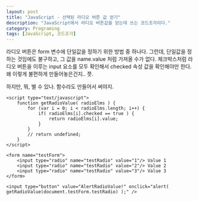 ```yaml
---
layout: post
title: "JavaScript - 선택된 라디오 버튼 값 얻기"
description: "JavaScript에서 라디오 버튼값을 얻는데 쓰는 코드조각이다."
category: Programing
tags: [JavaScript, 코드조각]
---
```


라디오 버튼은 form 변수에 단일값을 정하기 위한 방법 중 하나다.
그런데, 단일값을 정하는 것임에도 불구하고, 그 값을 name.value 처럼 가져올 수가 없다.
체크박스처럼 라디오 버튼을 이루는 input 요소를 모두 확인해서 checked 속성 값을 확인해야만 한다.
왜 이렇게 불편하게 만들어놓은건지.. 쯧.

하지만, 뭐, 별 수 있나.
함수라도 만들어서 써야지.

~~~
<script type="text/javascript">
	function getRadioValue( radioElms ) {
		for (var i = 0; i < radioElms.length; i++) {
			if( radioElms[i].checked == true ) {
				return radioElms[i].value;
			}
		}
		// return undefined;
	}
</script>

<form name="testForm">
	<input type="radio" name="testRadio" value="1"/> Value 1
	<input type="radio" name="testRadio" value="2"/> Value 2
	<input type="radio" name="testRadio" value="3"/> Value 3
</form>

<input type="button" value="AlertRadioValue!" onclick="alert( getRadioValue(document.testForm.testRadio) );" />
~~~

